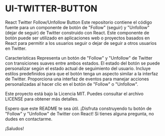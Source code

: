 # UI-TWITTER-BUTTON

React Twitter Follow/Unfollow Button
Este repositorio contiene el código fuente para un componente de botón de "Follow" (seguir) y "Unfollow" (dejar de seguir) de Twitter construido con React. Este componente de botón puede ser utilizado en aplicaciones web o proyectos basados en React para permitir a los usuarios seguir o dejar de seguir a otros usuarios en Twitter.

Características
Representa un botón de "Follow" y "Unfollow" de Twitter con transiciones suaves entre ambos estados.
El estado del botón se puede personalizar según el estado actual de seguimiento del usuario.
Incluye estilos predefinidos para que el botón tenga un aspecto similar a la interfaz de Twitter.
Proporciona una interfaz de eventos para manejar acciones personalizadas al hacer clic en el botón de "Follow" o "Unfollow".



Este proyecto está bajo la Licencia MIT. Puedes consultar el archivo LICENSE para obtener más detalles.

Espero que este README te sea útil. ¡Disfruta construyendo tu botón de "Follow" y "Unfollow" de Twitter con React! Si tienes alguna pregunta, no dudes en contactarme.

¡Saludos!

